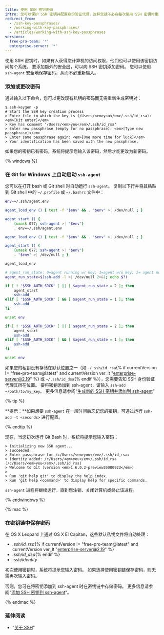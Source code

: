 ```yaml
---
title: 使用 SSH 密钥密码
intro: 您可以保护 SSH 密钥并配置身份验证代理，这样您就不必在每次使用 SSH 密钥时重新输入密码。
redirect_from:
  - /ssh-key-passphrases/
  - /working-with-key-passphrases/
  - /articles/working-with-ssh-key-passphrases
versions:
  free-pro-team: '*'
  enterprise-server: '*'
---
```


使用 SSH 密钥时，如果有人获得您计算机的访问权限，他们也可以使用该密钥访问每个系统。 要添加额外的安全层，可以向 SSH 密钥添加密码。 您可以使用 `ssh-agent` 安全地保存密码，从而不必重新输入。

### 添加或更改密码

通过输入以下命令，您可以更改现有私钥的密码而无需重新生成密钥对：

```shell
$ ssh-keygen -p
# Start the SSH key creation process
> Enter file in which the key is (/Users/<em>you</em>/.ssh/id_rsa): <em>[Hit enter]</em>
> Key has comment '/Users/<em>you</em>/.ssh/id_rsa'
> Enter new passphrase (empty for no passphrase): <em>[Type new passphrase]</em>
> Enter same passphrase again: <em>[One more time for luck]</em>
> Your identification has been saved with the new passphrase.
```

如果您的密钥已有密码，系统将提示您输入该密码，然后才能更改为新密码。

{% windows %}

### 在 Git for Windows 上自动启动 `ssh-agent`

您可以在打开 bash 或 Git shell 时自动运行 `ssh-agent`。 复制以下行并将其粘贴到 Git shell 中的 `~/.profile` 或 `~/.bashrc` 文件中：

``` bash
env=~/.ssh/agent.env

agent_load_env () { test -f "$env" && . "$env" >| /dev/null ; }

agent_start () {
    (umask 077; ssh-agent >| "$env")
    . env=~/.ssh/agent.env

agent_load_env () { test -f "$env" && . "$env" >| /dev/null ; }

agent_start () {
    (umask 077; ssh-agent >| "$env")
    . "$env" >| /dev/null ; }

agent_load_env

# agent_run_state: 0=agent running w/ key; 1=agent w/o key; 2= agent not running
agent_run_state=$(ssh-add -l >| /dev/null 2>&1; echo $?)

if [ ! "$SSH_AUTH_SOCK" ] || [ $agent_run_state = 2 ]; then
    agent_start
    ssh-add
elif [ "$SSH_AUTH_SOCK" ] && [ $agent_run_state = 1 ]; then
    ssh-add
fi

unset env

if [ ! "$SSH_AUTH_SOCK" ] || [ $agent_run_state = 2 ]; then
    agent_start
    ssh-add
elif [ "$SSH_AUTH_SOCK" ] && [ $agent_run_state = 1 ]; then
    ssh-add
fi

unset env
```

如果您的私钥没有存储在默认位置之一（如 `~/.ssh/id_rsa`{% if currentVersion != "free-pro-team@latest" and currentVersion ver_lt "enterprise-server@2.19" %} 或 `~/.ssh/id_dsa`{% endif %}），您需要告知 SSH 身份验证代理其所在位置。 要将密钥添加到 ssh-agent，请输入 `ssh-add ~/path/to/my_key`。 更多信息请参阅“[生成新的 SSH 密钥并添加到 ssh-agent](/articles/generating-a-new-ssh-key-and-adding-it-to-the-ssh-agent/)”

{% tip %}

**提示：**如果想要 `ssh-agent` 在一段时间后忘记您的密钥，可通过运行 `ssh-add -t <seconds>` 进行配置。

{% endtip %}

现在，当您初次运行 Git Bash 时，系统将提示您输入密码：

```shell
> Initializing new SSH agent...
> succeeded
> Enter passphrase for /c/Users/<em>you</em>/.ssh/id_rsa:
> Identity added: /c/Users/<em>you</em>/.ssh/id_rsa (/c/Users/<em>you</em>/.ssh/id_rsa)
> Welcome to Git (version <em>1.6.0.2-preview20080923</em>)
>
> Run 'git help git' to display the help index.
> Run 'git help <command>' to display help for specific commands.
```

`ssh-agent` 进程将继续运行，直到您注销、关闭计算机或终止该进程。

{% endwindows %}

{% mac %}

### 在密钥链中保存密码

在 OS X Leopard 上通过 OS X El Capitan，这些默认私钥文件将自动处理：

- *.ssh/id_rsa*{% if currentVersion != "free-pro-team@latest" and currentVersion ver_lt "enterprise-server@2.19" %}
- *.ssh/id_dsa*{% endif %}
- *.ssh/identity*

初次使用密钥时，系统将提示您输入密码。 如果选择使用密钥链保存密码，则无需再次输入密码。

否则，您可在将密钥添加到 ssh-agent 时在密钥链中存储密码。 更多信息请参阅“[添加 SSH 密钥到 ssh-agent](/articles/generating-a-new-ssh-key-and-adding-it-to-the-ssh-agent#adding-your-ssh-key-to-the-ssh-agent)”。

{% endmac %}

### 延伸阅读

- "[关于 SSH](/articles/about-ssh)"

